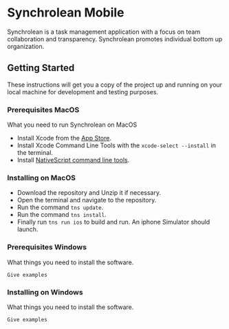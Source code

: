 # Synchrolean Mobile

Synchrolean is a task management application with a focus on team collaboration and transparency. Synchrolean promotes individual bottom up organization.

## Getting Started

These instructions will get you a copy of the project up and running on your local machine for development and testing purposes.

### Prerequisites MacOS

What you need to run Synchrolean on MacOS

- Install Xcode from the [App Store](https://itunes.apple.com/us/app/xcode/id497799835?mt=12).
- Install Xcode Command Line Tools with the `xcode-select --install` in the terminal.
- Install [NativeScript command line tools](https://docs.nativescript.org/start/quick-setup).

### Installing on MacOS

- Download the repository and Unzip it if necessary.
- Open the terminal and navigate to the repository.
- Run the command `tns update`.
- Run the command `tns install`.
- Finally run `tns run ios` to build and run. An iphone Simulator should launch.

### Prerequisites Windows

What things you need to install the software.

```
Give examples
```

### Installing on Windows

What things you need to install the software.

```
Give examples
```
